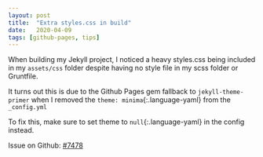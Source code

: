 ```yaml
---
layout: post
title:  "Extra styles.css in build"
date:   2020-04-09
tags: [github-pages, tips]
---
```


When building my Jekyll project, I noticed a heavy styles.css being included in my `assets/css` folder despite having no style file in my scss folder or Gruntfile.

<!--more-->

It turns out this is due to the Github Pages gem fallback to `jekyll-theme-primer` when I removed the `theme: minima`{:.language-yaml} from the `_config.yml`

To fix this, make sure to set theme to `null`{:.language-yaml} in the config instead.

Issue on Github: [#7478](https://github.com/jekyll/jekyll/issues/7478)